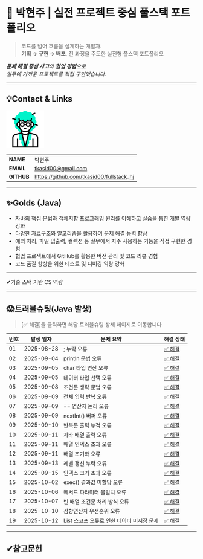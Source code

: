 # 🚀 박현주 | 실전 프로젝트 중심 풀스택 포트폴리오

> 코드를 넘어 흐름을 설계하는 개발자.  
**기획 → 구현 → 배포**, 전 과정을 주도한 실전형 풀스택 포트폴리오

***문제 해결 중심 사고**와 **협업 경험**으로  
실무에 가까운 프로젝트를 직접 구현했습니다.*

---
<!-- 이름, 이메일, 깃허브 주소, 포트폴리오 2*4의 테이블 형식으로-->
## 💡Contact & Links
<img src="../track001_github/3319946_수정.gif" alt="프로필" width="100"/>

|||
|-|-|
|**NAME**|박현주|
|**EMAIL**|tkasid00@gmail.com|
|**GITHUB**|https://github.com/tkasid00/fullstack_hj|


---
## ✨Golds (Java)

- 자바의 핵심 문법과 객체지향 프로그래밍 원리를 이해하고 실습을 통한 개발 역량 강화
- 다양한 자료구조와 알고리즘을 활용하여 문제 해결 능력 향상
- 예외 처리, 파일 입출력, 컬렉션 등 실무에서 자주 사용하는 기능을 직접 구현한 경험
- 협업 프로젝트에서 GitHub를 활용한 버전 관리 및 코드 리뷰 경험
- 코드 품질 향상을 위한 테스트 및 디버깅 역량 강화


---
✔기술 스택 기반 CS 역량

---


## 😱트러블슈팅(Java 발생)

 > [✅ 해결]을 클릭하면 해당 트러블슈팅 상세 페이지로 이동합니다

| 번호 | 발생 일자 | 문제 요약 | 해결 상태 |
|------|-----------|------------|------------|
| 01 | 2025-08-28 | ; 누락 오류 | [✅ 해결](https://tkasid00.github.io/fullstack_hj/troubleshooting/troubleJava.html#error01) |
| 02 | 2025-09-04 | println 문법 오류 | [✅ 해결](https://tkasid00.github.io/fullstack_hj/troubleshooting/troubleJava.html#error02) |
| 03 | 2025-09-05 | char 타입 연산 오류 | [✅ 해결](https://tkasid00.github.io/fullstack_hj/troubleshooting/troubleJava.html#error03) |
| 04 | 2025-09-05 | 데이터 타입 선택 오류 | [✅ 해결](https://tkasid00.github.io/fullstack_hj/troubleshooting/troubleJava.html#error04) |
| 05 | 2025-09-08 | 조건문 생략 문법 오류 | [✅ 해결](https://tkasid00.github.io/fullstack_hj/troubleshooting/troubleJava.html#error05) |
| 06 | 2025-09-09 | 전체 입력 반복 오류 | [✅ 해결](https://tkasid00.github.io/fullstack_hj/troubleshooting/troubleJava.html#error06) |
| 07 | 2025-09-09 | == 연산자 논리 오류 | [✅ 해결](https://tkasid00.github.io/fullstack_hj/troubleshooting/troubleJava.html#error07) |
| 08 | 2025-09-09 | nextInt() 버퍼 오류 | [✅ 해결](https://tkasid00.github.io/fullstack_hj/troubleshooting/troubleJava.html#error08) |
| 09 | 2025-09-10 | 반복문 출력 누적 오류 | [✅ 해결](https://tkasid00.github.io/fullstack_hj/troubleshooting/troubleJava.html#error09) |
| 10 | 2025-09-11 | 자바 배열 출력 오류 | [✅ 해결](https://tkasid00.github.io/fullstack_hj/troubleshooting/troubleJava.html#error10) |
| 11 | 2025-09-11 | 배열 인덱스 초과 오류 | [✅ 해결](https://tkasid00.github.io/fullstack_hj/troubleshooting/troubleJava.html#error11) |
| 12 | 2025-09-11 | 배열 초기화 오류 | [✅ 해결](https://tkasid00.github.io/fullstack_hj/troubleshooting/troubleJava.html#error12) |
| 13 | 2025-09-13 | 레벨 갱신 누락 오류 | [✅ 해결](https://tkasid00.github.io/fullstack_hj/troubleshooting/troubleJava.html#error13) |
| 14 | 2025-09-15 | 인덱스 크기 초과 오류 | [✅ 해결](https://tkasid00.github.io/fullstack_hj/troubleshooting/troubleJava.html#error14) |
| 15 | 2025-10-02 | exec() 결과값 미할당 오류 | [✅ 해결](https://tkasid00.github.io/fullstack_hj/troubleshooting/troubleJava.html#error15) |
| 16 | 2025-10-06 | 메서드 파라미터 불일치 오류 | [✅ 해결](https://tkasid00.github.io/fullstack_hj/troubleshooting/troubleJava.html#error16) |
| 17 | 2025-10-07 | 빈 배열 조건문 처리 방식 오류 | [✅ 해결](https://tkasid00.github.io/fullstack_hj/troubleshooting/troubleJava.html#error17) |
| 18 | 2025-10-10 | 삼항연산자 우선순위 오류 | [✅ 해결](https://tkasid00.github.io/fullstack_hj/troubleshooting/troubleJava.html#error18) |
| 19 | 2025-10-12 | List 스코프 오류로 인한 데이터 미저장 문제 | [✅ 해결](https://tkasid00.github.io/fullstack_hj/troubleshooting/troubleJava.html#error19) |





---

## ✔참고문헌
